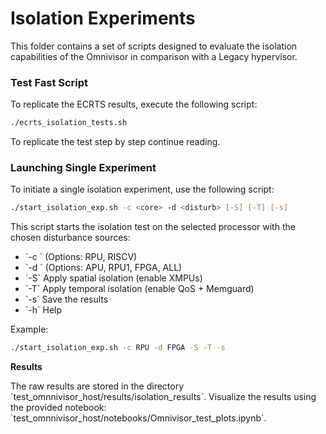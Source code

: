 # **Isolation Experiments**

This folder contains a set of scripts designed to evaluate the isolation capabilities of the Omnivisor in comparison with a Legacy hypervisor.

### Test Fast Script

To replicate the ECRTS results, execute the following script:

```bash
./ecrts_isolation_tests.sh
```

To replicate the test step by step continue reading.


### Launching Single Experiment

To initiate a single isolation experiment, use the following script:

```bash
./start_isolation_exp.sh -c <core> -d <disturb> [-S] [-T] [-s]
```

This script starts the isolation test on the selected processor with the chosen disturbance sources:

- \`-c <core under isolation test>\` (Options: RPU, RISCV)
- \`-d <source of disturbance>\` (Options: APU, RPU1, FPGA, ALL)
- \`-S\` Apply spatial isolation (enable XMPUs)
- \`-T\` Apply temporal isolation (enable QoS + Memguard)
- \`-s\` Save the results
- \`-h\` Help

Example:

```bash
./start_isolation_exp.sh -c RPU -d FPGA -S -T -s
```

**Results**

The raw results are stored in the directory \`test_omnnivisor_host/results/isolation_results\`. Visualize the results using the provided notebook: \`test_omnnivisor_host/notebooks/Omnivisor_test_plots.ipynb\`.
